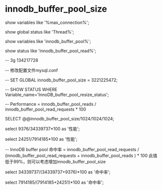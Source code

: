 # innodb_buffer_pool_size
show variables like '%max_connection%';

show global status like 'Thread%';

show variables like 'innodb_buffer_pool%';

show status like 'innodb_buffer_pool_read%';

-- 3g 134217728

-- 修改配置文件mysql.conf

-- SET GLOBAL innodb_buffer_pool_size = 3221225472;

-- SHOW STATUS WHERE Variable_name='InnoDB_buffer_pool_resize_status';

-- Performance = innodb_buffer_pool_reads / innodb_buffer_pool_read_requests * 100

SELECT @@innodb_buffer_pool_size/1024/1024/1024; 

select 9376/34339737*100 as '性能';

select 24251/7914185*100 as '性能';

-- InnoDB buffer pool 命中率 = innodb_buffer_pool_read_requests / (innodb_buffer_pool_read_requests + innodb_buffer_pool_reads ) * 100 此值低于99%，则可以考虑增加innodb_buffer_pool_size

select 34339737/(34339737+9376)*100 as '命中率';

select 7914185/(7914185+24251)*100 as '命中率';
